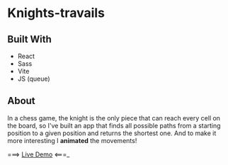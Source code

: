 # Knights-travails

## Built With

- React
- Sass
- Vite
- JS (queue)

## About

In a chess game, the knight is the only piece that can reach every cell on the board, so I've built an app that finds all possible paths from a starting position to a given position and returns the shortest one. And to make it more interesting I **animated** the movements!

===> [Live Demo](https://grazomarin.github.io/knights-travails/) <===\_
